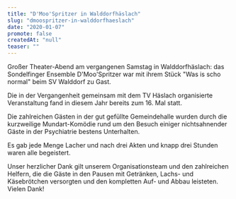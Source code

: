 ```yaml
---
title: "D'Moo'Spritzer in Walddorfhäslach"
slug: "dmoospritzer-in-walddorfhaeslach"
date: "2020-01-07"
promote: false
createdAt: "null"
teaser: ""
---
```

Großer Theater-Abend am vergangenen Samstag in Walddorfhäslach: das Sondelfinger Ensemble D'Moo'Spritzer war mit ihrem Stück "Was is scho normal" beim SV Walddorf zu Gast.


Die in der Vergangenheit gemeinsam mit dem TV Häslach organisierte Veranstaltung fand in diesem Jahr bereits zum 16. Mal statt.


Die zahlreichen Gästen in der gut gefüllte Gemeindehalle wurden durch die kurzweilige Mundart-Komödie rund um den Besuch einiger nichtsahnender Gäste in der Psychiatrie bestens Unterhalten.


Es gab jede Menge Lacher und nach drei Akten und knapp drei Stunden waren alle begeistert.


Unser herzlicher Dank gilt unserem Organisationsteam und den zahlreichen Helfern, die die Gäste in den Pausen mit Getränken, Lachs- und Käsebrötchen versorgten und den kompletten Auf- und Abbau leisteten. Vielen Dank!
